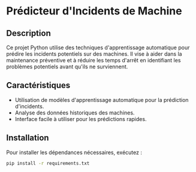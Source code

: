 # Prédicteur d'Incidents de Machine

## Description
Ce projet Python utilise des techniques d'apprentissage automatique pour prédire les incidents potentiels sur des machines. Il vise à aider dans la maintenance préventive et à réduire les temps d'arrêt en identifiant les problèmes potentiels avant qu'ils ne surviennent.

## Caractéristiques
- Utilisation de modèles d'apprentissage automatique pour la prédiction d'incidents.
- Analyse des données historiques des machines.
- Interface facile à utiliser pour les prédictions rapides.

## Installation

Pour installer les dépendances nécessaires, exécutez :

```bash
pip install -r requirements.txt
